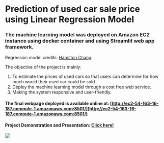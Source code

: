 # Prediction of used car sale price using Linear Regression Model
### The machine learning model was deployed on Amazon EC2 instance using docker container and using Streamlit web app framework.

Regression model credits: [Hamilton Chang](https://github.com/hamiltonchangcodes/Used_Car_Linear_Regression_Prediction)

The objective of the project is mainly:
1. To estimate the prices of used cars so that users can determine for how much would their used car could be sold 
2. Deploy the machine learning model through a cost free web service.
3. Making the system responsive and user-friendly.

#### The final webpage deployed is available online at: [http://ec2-54-163-16-187.compute-1.amazonaws.com:8501/](http://ec2-54-163-16-187.compute-1.amazonaws.com:8501/)
#### Project Demonstration and Presentation: [Click here!](https://www.youtube.com/watch?v=8anY4NGTcBA&t=415s)
![](https://github.com/krishangi-deka/carprice/blob/main/webpageScreenshot.jpg)

